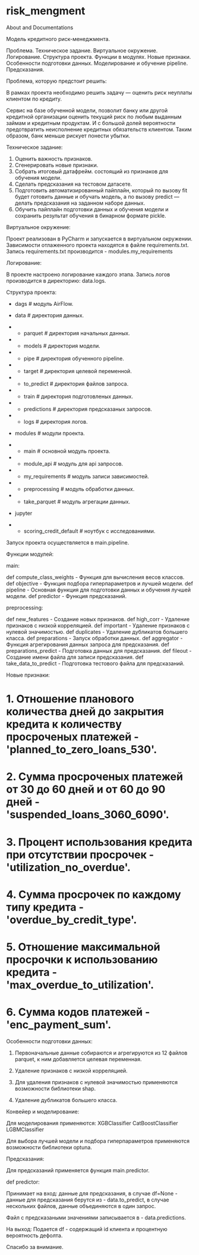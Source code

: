 # risk_mengment

 About and Documentations
 
 Модель кредитного риск-менеджмента.
 
Проблема. 
Техническое задание.
Виртуальное окружение.
Логирование.
Структура проекта.
Функции в модулях.
Новые признаки.
Особенности подготовки данных.
Моделирование и обучение pipeline.
Предсказания.
 
 Проблема, которую предстоит решить:

В рамках проекта необходимо решить задачу — оценить риск неуплаты клиентом по кредиту.

Сервис на базе обученной модели, позволит банку или другой кредитной организации оценить текущий риск по любым выданным займам и кредитным продуктам. И с большой долей вероятности предотвратить неисполнение кредитных обязательств клиентом. Таким образом, банк меньше рискует понести убытки.

 Техническое задание:

1. Оценить важность признаков.
2. Сгенерировать новые признаки.
3. Собрать итоговый датафрейм. состоящий из признаков для обучения модели.
4. Сделать предсказания на тестовом датасете.
5. Подготовить автоматизированный пайплайн, который по вызову fit будет готовить данные и обучать модель, а по вызову predict — делать предсказания на заданном наборе данных. 
6. Обучить пайплайн подготовки данных и обучения модели и сохранить результат обучения в бинарном формате pickle.

 Виртуальное окружение:

Проект реализован в PyCharm и запускается в виртуальном окружении. Зависимости отлаженного проекта находятся в файле requirements.txt. Запись requirements.txt производится - modules.my_requirements

 Логирование:

В проекте настроено логирование каждого этапа. Запись логов производится в директорию: data.logs.

 Структура проекта:
 
 - dags # модуль AirFlow.

 - data # директория данных.
 - - parquet # директория начальных данных.
 - - models # директория модели.
 - - pipe # директория обученного pipeline.
 - - target #  директория целевой переменной.
 - - to_predict # директория файлов запроса. 
 - - train # директория подготовленых данных.
 - - predictions # директория предсказаных запросов.
 - - logs # директория логов.

 - modules # модули проекта.
 - - main # основной модуль проекта.
 - - module_api # модуль для api запросов.
 - - my_requirements # модуль записи зависимостей.
 - - preprocessing # модуль обработки данных.
 - - take_parquet # модуль агрегации данных.

 - jupyter 
 - - scoring_credit_default # ноутбук с исследованиями.

Запуск проекта осуществляется в main.pipeline.

 Функции модулей:

main:

def compute_class_weights - Функция для вычисления весов классов. 
def objective - Функция подбора гиперпараметров и лучшей модели. 
def pipeline - Основная функция для подготовки данных и обучения лучшей модели.
def predictor - Функция предсказаний.

preprocessing:

def new_features - Создание новых признаков.
def high_corr - Удаление признаков с низкой корреляцией. 
def important - Удаление признаков с нулевой значимостью. 
def duplicates - Удаление дубликатов большего класса. 
def preparations - Запуск обработки данных. 
def aggregator - Функция агрегирования данных запроса для предсказания. 
def preparations_predict - Подготовка данных для предсказания. 
def fileout - Создание имени файла для записи предсказания. 
def take_data_to_predict - Подготовка тестового файла для предсказаний.


 Новые признаки:

# 1. Отношение планового количества дней до закрытия кредита к количеству просроченых платежей - 'planned_to_zero_loans_530'.    
# 2. Сумма просроченых платежей от 30 до 60 дней и от 60 до 90 дней - 'suspended_loans_3060_6090'.
# 3. Процент использования кредита при отсутствии просрочек - 'utilization_no_overdue'.
# 4. Сумма просрочек по каждому типу кредита - 'overdue_by_credit_type'.
# 5. Отношение максимальной просрочки к использованию кредита - 'max_overdue_to_utilization'.
# 6. Сумма кодов платежей - 'enc_payment_sum'.

 Особенности подготовки данных:

1. Первоначальные данные собираются и агрегируются из 12 файлов parquet, к ним добавляется целевая переменная.

2. Удаление признаков с низкой корреляцией.

3. Для удаления признаков с нулевой значимостью применяются возможности библиотеки shap.

4. Удаление дубликатов большего класса.

 Конвейер и моделирование:
 
Для моделирования применяются:
XGBClassifier
CatBoostClassifier
LGBMClassifier

Для выбора лучшей модели и подбора гиперпараметров применяются возможности библиотеки optuna.

Предсказания:

Для предсказаний применяется функция main.predictor. 

def predictor: 

Принимает на вход:
данные для предсказания, 
в случае df=None - данные для предсказания берутся из - data.to_predict, в случае нескольких файлов, данные объединяются в один запрос.

Файл с предсказаными значениями записывается в - data.predictions.

На выход:
Подается df - содержащий id клиента и процентную вероятность дефолта.

Спасибо за внимание.

